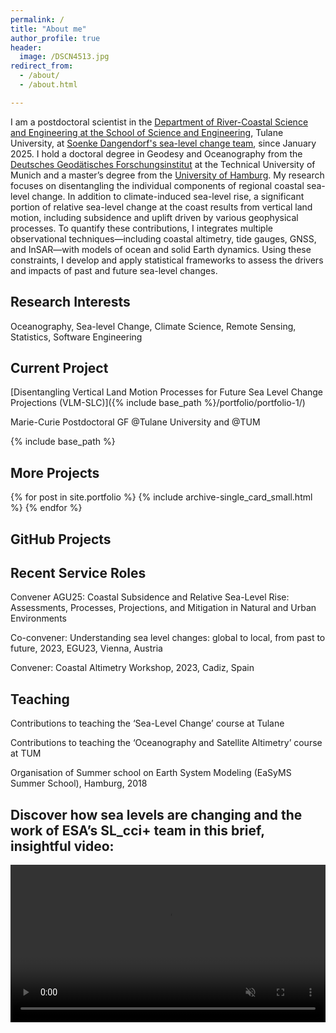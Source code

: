 ```yaml
---
permalink: /
title: "About me"
author_profile: true
header:
  image: /DSCN4513.jpg
redirect_from: 
  - /about/
  - /about.html

---
```






I am a postdoctoral scientist in the [Department of River-Coastal Science and Engineering at the School of Science and Engineering](https://sse.tulane.edu/river), Tulane University, at [Soenke Dangendorf's sea-level change team](https://sse.tulane.edu/sonke-dangendorf), since January 2025. 
I hold a doctoral degree in Geodesy and Oceanography from the [Deutsches Geodätisches Forschungsinstitut](https://www.dgfi.tum.de/en/) at the Technical University of Munich and a master’s degree from the [University of Hamburg](https://mpimet.mpg.de/en/homepage). My research focuses on disentangling the individual components of regional coastal sea-level change. In addition to climate-induced sea-level rise, a significant portion of relative sea-level change at the coast results from vertical land motion, including subsidence and uplift driven by various geophysical processes. To quantify these contributions, I integrates multiple observational techniques—including coastal altimetry, tide gauges, GNSS, and InSAR—with models of ocean and solid Earth dynamics. Using these constraints, I develop and apply statistical frameworks to assess the drivers and impacts of past and future sea-level changes.

 


## Research Interests

Oceanography, Sea-level Change, Climate Science, Remote Sensing, Statistics, Software Engineering

 
## Current Project

[Disentangling Vertical Land Motion Processes for Future Sea Level Change Projections (VLM-SLC)]({% include base_path %}/portfolio/portfolio-1/)

Marie-Curie Postdoctoral GF @Tulane University and @TUM



{% include base_path %}



  <link
    href="https://cdn.jsdelivr.net/npm/bootstrap@5.3.3/dist/css/bootstrap.min.css"
    rel="stylesheet"
    integrity="sha384-QWTKZyjpPEjISv5WaRU9OFeRpok6YctnYmDr5pNlyT2bRjXh0JMhjY6hW+ALEwIH"
    crossorigin="anonymous"
  >

  <script
    src="https://cdn.jsdelivr.net/npm/bootstrap@5.3.3/dist/js/bootstrap.bundle.min.js"
    integrity="sha384-YvpcrYf0tY3lHB60NNkmXc5s9fDVZLESaAA55NDzOxhy9GkcIdslK1eN7N6jIeHz"
    crossorigin="anonymous"
  ></script>

<style>

  .transition-shadow {
  transition: box-shadow 0.3s ease;
}
</style>

## More Projects

<div class="row mt-4">
{% for post in site.portfolio %}
  {% include archive-single_card_small.html %}
{% endfor %}
</div>





## GitHub Projects

<div class="container mx-0 px-0 ">
  <div class="row" id="github-repos"></div>
</div>


<script>
  const username = "oelsmann"; // Your GitHub username
  const targetRepos = ['sealeveltools', 'bpca', 'discotimes'];

  fetch(`https://api.github.com/users/${username}/repos`)
    .then(res => res.json())
    .then(async repos => {
      const container = document.getElementById("github-repos");

      const selected = repos.filter(repo => targetRepos.includes(repo.name));

      for (const repo of selected) {
        let hasNotebook = false;

        // Check for .ipynb files in the repo (optional but more accurate)
        const contentsRes = await fetch(repo.contents_url.replace('{+path}', ''));
        if (contentsRes.ok) {
          const contents = await contentsRes.json();
          hasNotebook = contents.some(file => file.name.endsWith('.ipynb'));
        }

        const notebookIcon = hasNotebook || repo.language === "Jupyter Notebook" ? "🟠" : "";
        const languageBadge = repo.language ? `<span class="badge bg-secondary">${repo.language}</span>` : "";

        const card = document.createElement("div");
        card.className = "col-md-4 mb-4 px-1";

        card.innerHTML = `
          <div class="card h-100 shadow-sm">
            <div class="card-body d-flex flex-column p">
              <h5 class="card-title">
                <a href="${repo.html_url}" class="link-dark" target="_blank" rel="noopener">${repo.name}</a>
              </h5>
              <p class="card-text" style="color: gray;">${repo.description || "No description provided."}</p>
              <div class="mt-auto d-flex justify-content-between align-items-center">
                <div>
                  ${notebookIcon}
                  ${languageBadge}
                </div>
                <div style="color: gray; font-size: 1.2em;">☆ ${repo.stargazers_count}</div>
              </div>
            </div>
          </div>
        `;
        container.appendChild(card);
      }
    })
    .catch(error => {
      console.error("GitHub API error:", error);
      document.getElementById("github-repos").innerHTML =
        "<p>Failed to load repositories.</p>";
    });
</script>



## Recent Service Roles


Convener AGU25: Coastal Subsidence and Relative Sea-Level Rise: Assessments, Processes, Projections, and Mitigation in Natural and Urban Environments

Co-convener: Understanding sea level changes: global to local, from past to future, 2023, EGU23, Vienna, Austria

Convener: Coastal Altimetry Workshop, 2023, Cadiz, Spain

 

## Teaching


Contributions to teaching the ‘Sea-Level Change’ course at Tulane

Contributions to teaching the ‘Oceanography and Satellite Altimetry’ course at TUM

Organisation of Summer school on Earth System Modeling (EaSyMS Summer School), Hamburg, 2018




## Discover how sea levels are changing and the work of ESA’s SL_cci+ team in this brief, insightful video:

<video controls autoplay muted playsinline style="width: 100%; height: auto;">
  <source src="https://storage.googleapis.com/esa-cfs-storage/2.0.2/stories/story-42/assets/coastalsealevel-HD1080.mp4" type="video/mp4">
  Your browser does not support the video tag.
</video>
